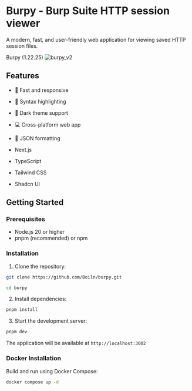 # Burpy - Burp Suite HTTP session viewer

A modern, fast, and user-friendly web application for viewing saved HTTP session files.

Burpy (1.22.25)
![burpy_v2](https://github.com/user-attachments/assets/af473da9-6614-4cdd-83ba-0feceaac6f00)

## Features

-   🚀 Fast and responsive
-   📝 Syntax highlighting
-   🎨 Dark theme support
-   💻 Cross-platform web app
-   🎯 JSON formatting

-   Next.js
-   TypeScript
-   Tailwind CSS
-   Shadcn UI

## Getting Started

### Prerequisites

-   Node.js 20 or higher
-   pnpm (recommended) or npm

### Installation

1. Clone the repository:

```bash
git clone https://github.com/Boiln/burpy.git
```

```bash
cd burpy
```

2. Install dependencies:

```bash
pnpm install
```

3. Start the development server:

```bash
pnpm dev
```

The application will be available at `http://localhost:3002`

### Docker Installation

Build and run using Docker Compose:

```bash
docker compose up -d
```
